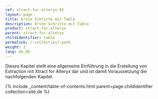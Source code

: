 ```yaml
---
ref: xtract-for-alteryx-02
layout: page
title: Erste Schritte mit Table
description: Erste Schritte mit Table
product: xtract-for-alteryx
parent: xtract-for-alteryx
childidentifier: table
permalink: /:collection/:path
weight: 2
lang: de_DE
---
```


Dieses Kapitel stellt eine allgemeine Einführung in die Erstellung von Extraction mit Xtract for Alteryx dar und ist damit Voraussetzung die nachfolgenden Kapitel.

{% include _content/table-of-contents.html parent=page.childidentifier collection=site.de %}